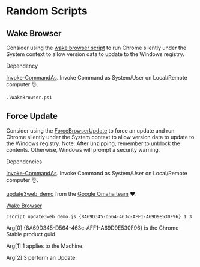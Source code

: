 # Random Scripts
## Wake Browser
Consider using the [wake browser script](https://github.com/google/ChromeBrowserEnterprise/blob/main/ps/src/WakeBrowser.ps1) to run Chrome silently under the System context to allow version data to update to the Windows registry. 

Dependency

[Invoke-CommandAs](https://github.com/mkellerman/Invoke-CommandAs). Invoke Command as System/User on Local/Remote computer :ok_hand:.
```
.\WakeBrowser.ps1
```

## Force Update
Consider using the [ForceBrowserUpdate](https://github.com/google/ChromeBrowserEnterprise/blob/main/ps/src/ForceBrowserUpdate.zip) to force an update and run Chrome silently under the System context to allow version data to update to the Windows registry. Note: After unzipping, remember to unblock the contents. Otherwise, Windows will prompt a security warning.

Dependencies

[Invoke-CommandAs](https://github.com/mkellerman/Invoke-CommandAs). Invoke Command as System/User on Local/Remote computer :ok_hand:.

[update3web_demo](https://github.com/google/ChromeBrowserEnterprise/blob/main/ps/src/update3web_demo.js) from the [Google Omaha team](https://github.com/google/omaha/tree/main/omaha/tools/performondemand) :heart:.

[Wake Browser](https://github.com/google/ChromeBrowserEnterprise/tree/main/ps/src#wake-browser)
```
cscript update3web_demo.js {8A69D345-D564-463c-AFF1-A69D9E530F96} 1 3
```
Arg[0] {8A69D345-D564-463c-AFF1-A69D9E530F96} is the Chrome Stable product guid.

Arg[1] 1 applies to the Machine.

Arg[2] 3 perform an Update.
